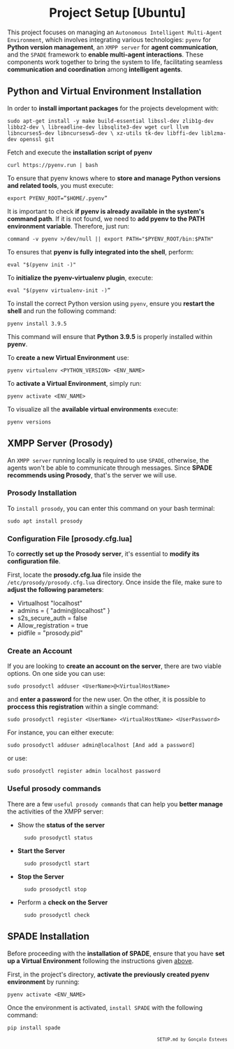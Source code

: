 <div align="center">

# Project Setup [Ubuntu]
</div>

This project focuses on managing an ``Autonomous Intelligent Multi-Agent Environment``, which involves integrating various technologies: ``pyenv`` for **Python version management**, an ``XMPP server`` for **agent communication**, and the ``SPADE`` framework to **enable multi-agent interactions**. These components work together to bring the system to life, facilitating seamless **communication and coordination** among **intelligent agents**.

## Python and Virtual Environment Installation

In order to **install important packages** for the projects development with:

    sudo apt-get install -y make build-essential libssl-dev zlib1g-dev libbz2-dev \ libreadline-dev libsqlite3-dev wget curl llvm libncurses5-dev libncursesw5-dev \ xz-utils tk-dev libffi-dev liblzma-dev openssl git

Fetch and execute the **installation script of pyenv**

    curl https://pyenv.run | bash

To ensure that pyenv knows where to **store and manage Python versions and related tools**, you must execute:

    export PYENV_ROOT=”$HOME/.pyenv”

It is important to check **if pyenv is already available in the system's command path**. If it is not found, we need to **add pyenv to the PATH environment variable**. Therefore, just run:

    command -v pyenv >/dev/null || export PATH="$PYENV_ROOT/bin:$PATH"

To ensures that **pyenv is fully integrated into the shell**, perform:

    eval "$(pyenv init -)"

To **initialize the pyenv-virtualenv plugin**, execute:

    eval "$(pyenv virtualenv-init -)”

To install the correct Python version using ``pyenv``, ensure you **restart the shell** and run the following command:

    pyenv install 3.9.5

This command will ensure that **Python 3.9.5** is properly installed within **pyenv**.

To **create a new Virtual Environment** use:

    pyenv virtualenv <PYTHON_VERSION> <ENV_NAME>

To **activate a Virtual Environment**, simply run:

    pyenv activate <ENV_NAME>

To visualize all the **available virtual environments** execute:

    pyenv versions

## XMPP Server (Prosody)

An ``XMPP server`` running locally is required to use ``SPADE``, otherwise, the agents won't be able to communicate through messages. Since **SPADE recommends using Prosody**, that's the server we will use.

### Prosody Installation

To ``install prosody``, you can enter this command on your bash terminal:

    sudo apt install prosody

### Configuration File [prosody.cfg.lua]

To **correctly set up the Prosody server**, it's essential to **modify its configuration file**.

First, locate the **prosody.cfg.lua** file inside the ``/etc/prosody/prosody.cfg.lua`` directory. Once inside the file, make sure to **adjust the following parameters**:

- Virtualhost "localhost"
- admins = { "admin@localhost" }
- s2s_secure_auth = false
- Allow_registration = true
- pidfile = "prosody.pid"

### Create an Account

If you are looking to **create an account on the server**, there are two viable options. On one side you can use:

    sudo prosodyctl adduser <UserName>@<VirtualHostName>

and **enter a password** for the new user. On the other, it is possible to **proccess this registration** within a single command:

    sudo prosodyctl register <UserName> <VirtualHostName> <UserPassword>

For instance, you can either execute:

    sudo prosodyctl adduser admin@localhost [And add a password]

or use:

    sudo prosodyctl register admin localhost password

### Useful prosody commands

There are a few ``useful prosody commands`` that can help you **better manage** the activities of the XMPP server:

- Show the **status of the server**
    
        sudo prosodyctl status

- **Start the Server**
    
        sudo prosodyctl start

- **Stop the Server**
    
        sudo prosodyctl stop

- Perform a **check on the Server**
    
        sudo prosodyctl check

## SPADE Installation

Before proceeding with the **installation of SPADE**, ensure that you have **set up a Virtual Environment** following the instructions given [above](#python-and-virtual-environment-installation).

First, in the project's directory, **activate the previously created pyenv environment** by running:

    pyenv activate <ENV_NAME>

Once the environment is activated, ``install SPADE`` with the following command:

    pip install spade

<div align="right">
<sub>

<!-- <sup></sup> -->
`SETUP.md by Gonçalo Esteves`
</sub>
</div>